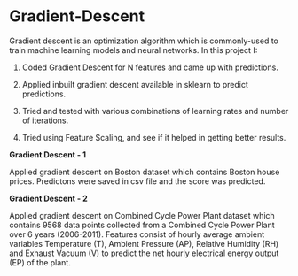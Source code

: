 # Gradient-Descent
Gradient descent is an optimization algorithm which is commonly-used to train machine learning models and neural networks.
In this project I:

1. Coded Gradient Descent for N features and came up with predictions.

2. Applied inbuilt gradient descent available in sklearn to predict predictions.

3. Tried and tested with various combinations of learning rates and number of iterations.

4. Tried using Feature Scaling, and see if it helped in getting better results.

**Gradient Descent - 1**

Applied gradient descent on Boston dataset which contains Boston house prices.
Predictons were saved in csv file and the score was predicted.

**Gradient Descent - 2**

Applied gradient descent on Combined Cycle Power Plant dataset which contains 9568 data points collected from a Combined Cycle Power Plant over 6 years (2006-2011).
Features consist of hourly average ambient variables Temperature (T), Ambient Pressure (AP), Relative Humidity (RH) and Exhaust Vacuum (V) to predict the net hourly electrical energy output (EP) of the plant.
